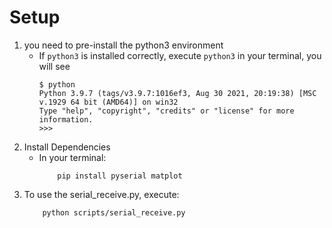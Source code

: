 # Setup
1. you need to pre-install the python3 environment
    - If `python3` is installed correctly, execute `python3` in your terminal, you will see
        ```
        $ python
        Python 3.9.7 (tags/v3.9.7:1016ef3, Aug 30 2021, 20:19:38) [MSC v.1929 64 bit (AMD64)] on win32
        Type "help", "copyright", "credits" or "license" for more information.
        >>>
        ```
2. Install Dependencies
    - In your terminal:
        ```
            pip install pyserial matplot
        ```
3. To use the serial_receive.py, execute:
    ```
        python scripts/serial_receive.py
    ```